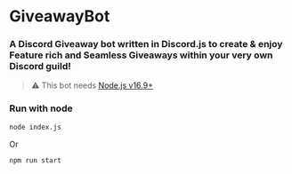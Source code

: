 # GiveawayBot

### A Discord Giveaway bot written in Discord.js to create & enjoy Feature rich and Seamless Giveaways within your very own Discord guild!

> ⚠  This bot needs [Node.js v16.9+](https://nodejs.org/en/blog/release/v16.9.0/)

### Run with node
```sh
node index.js
```
Or
```sh
npm run start
```